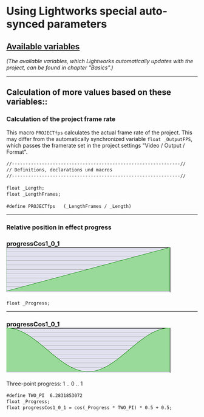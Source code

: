 # Using Lightworks special auto-synced parameters

## [Available variables](../Basics/Variables_etc/Auto_synced/README.md)  
   *(The available variables, which Lightworks automatically updates with the project, can be found in chapter "Basics".)*

---

## Calculation of more values based on these variables::

### Calculation of the project frame rate
This macro `PROJECTfps` calculates the actual frame rate of the project.
This may differ from the automatically synchronized variable `float _OutputFPS`, which passes the framerate set in the project settings "Video / Output / Format".  

```` Code
//--------------------------------------------------------------//
// Definitions, declarations und macros
//--------------------------------------------------------------//

float _Length;
float _LengthFrames; 

#define PROJECTfps   (_LengthFrames / _Length)
````


---


### Relative position in effect progress

### progressCos1_0_1   ![](images/_Progress.PNG)

```` Code
float _Progress;
````


--- 
 
### progressCos1_0_1   ![](images/progressCos1_0_1.PNG)
Three-point progress: 1 .. 0 .. 1 

```` Code
#define TWO_PI  6.2831853072
float _Progress;
float progressCos1_0_1 = cos(_Progress * TWO_PI) * 0.5 + 0.5;
````
